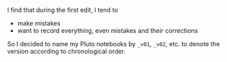 I find that during the first edit, I tend to

- make mistakes
- want to record everything, even mistakes and their corrections

So I decided to name my Pluto notebooks by `_v01`, `_v02`, etc.
to denote the version according to chronological order.






